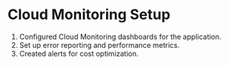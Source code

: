 # Cloud Monitoring Setup
1. Configured Cloud Monitoring dashboards for the application.
2. Set up error reporting and performance metrics.
3. Created alerts for cost optimization.